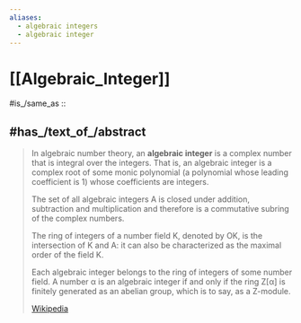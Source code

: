 ```yaml
---
aliases:
  - algebraic integers
  - algebraic integer
---
```


# [[Algebraic_Integer]] 

#is_/same_as :: 

## #has_/text_of_/abstract 

> In algebraic number theory, an **algebraic integer** is a complex number that is integral over the integers. 
> That is, an algebraic integer is a complex root of some monic polynomial 
> (a polynomial whose leading coefficient is 1) whose coefficients are integers. 
> 
> The set of all algebraic integers A is closed under addition, subtraction and multiplication 
> and therefore is a commutative subring of the complex numbers.
>
> The ring of integers of a number field K, denoted by OK, is the intersection of K and A: 
> it can also be characterized as the maximal order of the field K. 
> 
> Each algebraic integer belongs to the ring of integers of some number field. 
> A number α is an algebraic integer if and only if the ring Z[α] 
>  is finitely generated as an abelian group, which is to say, as a Z-module.
>
> [Wikipedia](https://en.wikipedia.org/wiki/Algebraic%20integer) 

